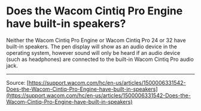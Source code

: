 # Does the Wacom Cintiq Pro Engine have built-in speakers?

Neither the Wacom Cintiq Pro Engine or Wacom Cintiq Pro 24 or 32 have built-in speakers. The pen display will show as an audio device in the operating system, however sound will only be heard if an audio device (such as headphones) are connected to the built-in Wacom Cintiq Pro audio jack.

---
Source: [https://support.wacom.com/hc/en-us/articles/1500006331542-Does-the-Wacom-Cintiq-Pro-Engine-have-built-in-speakers](https://support.wacom.com/hc/en-us/articles/1500006331542-Does-the-Wacom-Cintiq-Pro-Engine-have-built-in-speakers)
